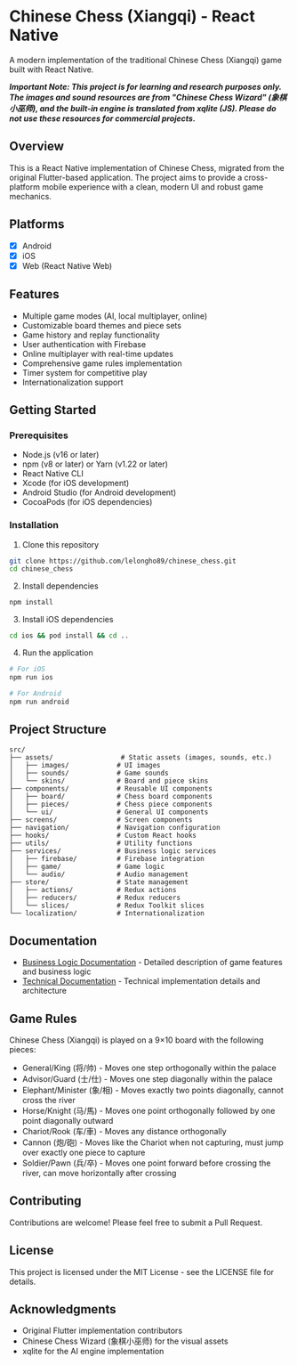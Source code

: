 # Chinese Chess (Xiangqi) - React Native

A modern implementation of the traditional Chinese Chess (Xiangqi) game built with React Native.

***Important Note: This project is for learning and research purposes only. The images and sound resources are from "Chinese Chess Wizard" (象棋小巫师), and the built-in engine is translated from xqlite (JS). Please do not use these resources for commercial projects.***

## Overview

This is a React Native implementation of Chinese Chess, migrated from the original Flutter-based application. The project aims to provide a cross-platform mobile experience with a clean, modern UI and robust game mechanics.

## Platforms

- [x] Android
- [x] iOS
- [x] Web (React Native Web)

## Features

- Multiple game modes (AI, local multiplayer, online)
- Customizable board themes and piece sets
- Game history and replay functionality
- User authentication with Firebase
- Online multiplayer with real-time updates
- Comprehensive game rules implementation
- Timer system for competitive play
- Internationalization support

## Getting Started

### Prerequisites

- Node.js (v16 or later)
- npm (v8 or later) or Yarn (v1.22 or later)
- React Native CLI
- Xcode (for iOS development)
- Android Studio (for Android development)
- CocoaPods (for iOS dependencies)

### Installation

1. Clone this repository
```bash
git clone https://github.com/lelongho89/chinese_chess.git
cd chinese_chess
```

2. Install dependencies
```bash
npm install
```

3. Install iOS dependencies
```bash
cd ios && pod install && cd ..
```

4. Run the application
```bash
# For iOS
npm run ios

# For Android
npm run android
```

## Project Structure

```
src/
├── assets/                 # Static assets (images, sounds, etc.)
│   ├── images/            # UI images
│   ├── sounds/            # Game sounds
│   └── skins/             # Board and piece skins
├── components/            # Reusable UI components
│   ├── board/             # Chess board components
│   ├── pieces/            # Chess piece components
│   └── ui/                # General UI components
├── screens/               # Screen components
├── navigation/            # Navigation configuration
├── hooks/                 # Custom React hooks
├── utils/                 # Utility functions
├── services/              # Business logic services
│   ├── firebase/          # Firebase integration
│   ├── game/              # Game logic
│   └── audio/             # Audio management
├── store/                 # State management
│   ├── actions/           # Redux actions
│   ├── reducers/          # Redux reducers
│   └── slices/            # Redux Toolkit slices
└── localization/          # Internationalization
```

## Documentation

- [Business Logic Documentation](Buss.md) - Detailed description of game features and business logic
- [Technical Documentation](Technical.md) - Technical implementation details and architecture

## Game Rules

Chinese Chess (Xiangqi) is played on a 9×10 board with the following pieces:

- General/King (将/帅) - Moves one step orthogonally within the palace
- Advisor/Guard (士/仕) - Moves one step diagonally within the palace
- Elephant/Minister (象/相) - Moves exactly two points diagonally, cannot cross the river
- Horse/Knight (马/馬) - Moves one point orthogonally followed by one point diagonally outward
- Chariot/Rook (车/車) - Moves any distance orthogonally
- Cannon (炮/砲) - Moves like the Chariot when not capturing, must jump over exactly one piece to capture
- Soldier/Pawn (兵/卒) - Moves one point forward before crossing the river, can move horizontally after crossing

## Contributing

Contributions are welcome! Please feel free to submit a Pull Request.

## License

This project is licensed under the MIT License - see the LICENSE file for details.

## Acknowledgments

- Original Flutter implementation contributors
- Chinese Chess Wizard (象棋小巫师) for the visual assets
- xqlite for the AI engine implementation

